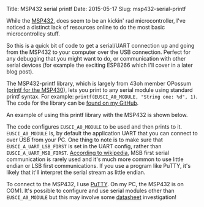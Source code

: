 Title: MSP432 serial printf
Date: 2015-05-17
Slug: msp432-serial-printf

While the [MSP432](http://www.ti.com/lsds/ti/microcontrollers_16-bit_32-bit/msp/low_power_performance/msp432p4x/getting_started.page?paramCriteria=no), does seem to be an kickin' rad microcontroller, I've noticed a distinct lack of resources online to do the most basic microcontrolley stuff.

So this is a quick bit of code to get a serial/UART connection up and going from the MSP432 to your computer over the USB connection. Perfect for any debugging that you might want to do, or communication with other serial devices (for example the exciting ESP8266 which I'll cover in a later blog post).

The MSP432-printf library, which is largely from 43oh member OPossum ([printf for the MSP430](http://www.msp430launchpad.com/2012/06/using-printf.html)), lets you print to any serial module using standard printf syntax. For example: `printf(EUSCI_A0_MODULE, "String one: %d", 1)`. The code for the library can be [found on my GitHub](https://github.com/samvrlewis/MSP432-printf/blob/master/printf.c). 

An example of using this printf library with the MSP432 is shown below. 

<script src="https://gist-it.appspot.com/https://github.com/samvrlewis/MSP432-printf/blob/master/printf_example.c">
</script>

The code configures `EUSCI_A0_MODULE` to be used and then prints to it. `EUSCI_A0_MODULE` is, by default the application UART that you can connect to over USB from your PC. One thing to note is to make sure that `EUSCI_A_UART_LSB_FIRST` is set in the UART config, rather than `EUSCI_A_UART_MSB_FIRST`. [According to wikipedia](http://en.wikipedia.org/wiki/Serial_port), MSB first serial communication is rarely used and it's much more common to use little endian or LSB first communications. If you use a program like PuTTY, it's likely that it'll interpret the serial stream as little endian.

To connect to the MSP432, I use [PuTTY](http://www.chiark.greenend.org.uk/~sgtatham/putty/). On my PC, the MSP432 is on COM1. It's possible to configure and use serial modules other than `EUSCI_A0_MODULE` but this may involve some [datasheet](http://www.ti.com/lit/ds/slas826a/slas826a.pdf) investigation!